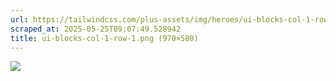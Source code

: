 ```yaml
---
url: https://tailwindcss.com/plus-assets/img/heroes/ui-blocks-col-1-row-1.png
scraped_at: 2025-05-25T09:07:49.528942
title: ui-blocks-col-1-row-1.png (970×580)
---
```


![](https://tailwindcss.com/plus-assets/img/heroes/ui-blocks-col-1-row-1.png)

